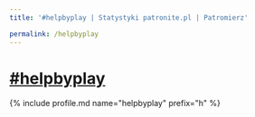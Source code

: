```yaml
---
title: '#helpbyplay | Statystyki patronite.pl | Patromierz'

permalink: /helpbyplay
---
```


# [#helpbyplay](https://patronite.pl/helpbyplay)

{% include profile.md name="helpbyplay" prefix="h" %}
